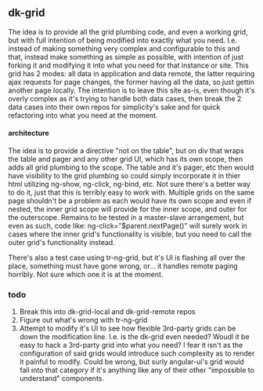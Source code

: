 ## dk-grid
The idea is to provide all the grid plumbing code, and even a working grid, but with full intention of being modified into exactly what you need. I.e. instead of making something very complex and configurable to this and that, instead make something as simple as possible, with intention of just forking it and modifying it into what you need for that instance or site. This grid has 2 modes: all data in application and data remote, the latter requiring ajax requests for page changes, the former having all the data, so just gettin another page locally. The intention is to leave this site as-is, even though it's overly complex as it's trying to handle both data cases, then break the 2 data cases into their own repos for simplicity's sake and for quick refactoring into what you need at the moment.

#### architecture
The idea is to provide a directive "not on the table", but on div that wraps the table and pager and any other grid UI, which has its own scope, then adds all grid plumbing to the scope. The table and it's pager, etc then would have visibility to the grid plumbing so could simply incorporate it in thier html utilizing ng-show, ng-click, ng-bind, etc. Not sure there's a better way to do it, just that this is terribly easy to work with. Multiple grids on the same page shouldn't be a problem as each would have its own scope and even if nested, the inner grid scope will provide for the inner scope, and outer for the outerscope. Remains to be tested in a master-slave arrangement, but even as such, code like: ng-click="$parent.nextPage()" will surely work in cases where the inner grid's functionality is visible, but you need to call the outer grid's functionality instead.

There's also a test case using tr-ng-grid, but it's UI is flashing all over the place, something must have gone wrong, or... it handles remote paging horribly. Not sure which one it is at the moment. 

### todo
1. Break this into dk-grid-local and dk-grid-remote repos
2. Figure out what's wrong with tr-ng-grid
3. Attempt to modify it's UI to see how flexible 3rd-party grids can be down the modification line. I.e. is the dk-grid even needed? Woudl it be easy to hack a 3rd-party grid into what you need? I fear it isn't as the configuration of said grids would introduce such complexity as to render it painful to modify. Could be wrong, but surly angular-ui's grid would fall into that category if it's anything like any of their other "impossible to understand" components.
